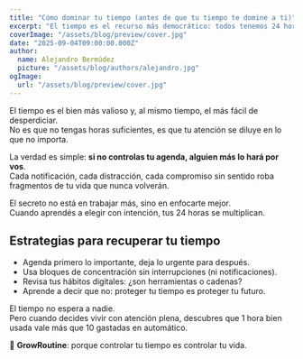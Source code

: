 ```yaml
---
title: "Cómo dominar tu tiempo (antes de que tu tiempo te domine a ti)"
excerpt: "El tiempo es el recurso más democrático: todos tenemos 24 horas. La diferencia está en cómo lo usas. Quien controla su atención, controla su destino."
coverImage: "/assets/blog/preview/cover.jpg"
date: "2025-09-04T09:00:00.000Z"
author:
  name: Alejandro Bermúdez
  picture: "/assets/blog/authors/alejandro.jpg"
ogImage:
  url: "/assets/blog/preview/cover.jpg"
---
```


El tiempo es el bien más valioso y, al mismo tiempo, el más fácil de desperdiciar.  
No es que no tengas horas suficientes, es que tu atención se diluye en lo que no importa.  

La verdad es simple: **si no controlas tu agenda, alguien más lo hará por vos**.  
Cada notificación, cada distracción, cada compromiso sin sentido roba fragmentos de tu vida que nunca volverán.  

El secreto no está en trabajar más, sino en enfocarte mejor.  
Cuando aprendés a elegir con intención, tus 24 horas se multiplican.  

## Estrategias para recuperar tu tiempo

- Agenda primero lo importante, deja lo urgente para después.  
- Usa bloques de concentración sin interrupciones (ni notificaciones).  
- Revisa tus hábitos digitales: ¿son herramientas o cadenas?  
- Aprende a decir que no: proteger tu tiempo es proteger tu futuro.  

El tiempo no espera a nadie.  
Pero cuando decides vivir con atención plena, descubres que 1 hora bien usada vale más que 10 gastadas en automático.  

🌱 **GrowRoutine**: porque controlar tu tiempo es controlar tu vida.